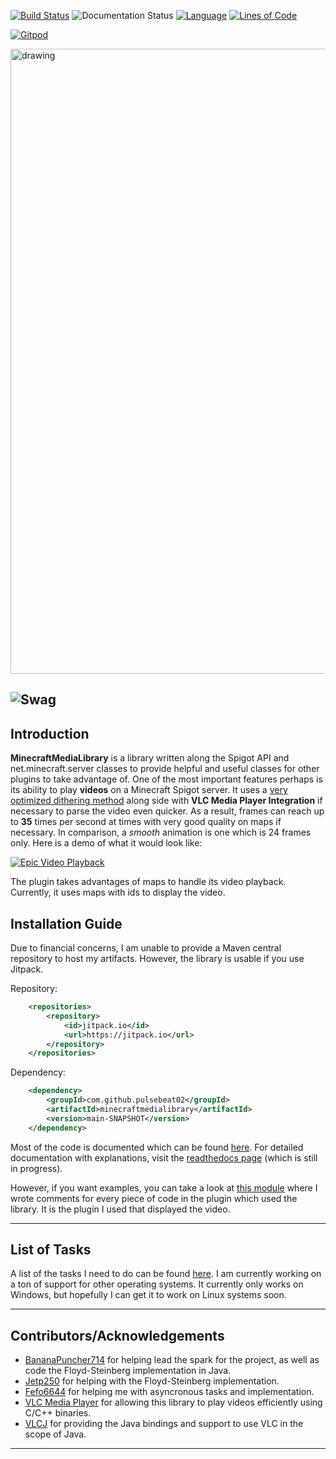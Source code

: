 [![Build Status](https://img.shields.io/circleci/build/github/MinecraftMediaLibrary/MinecraftMediaLibrary?style=for-the-badge)](https://app.circleci.com/pipelines/github/MinecraftMediaLibrary/MinecraftMediaLibrary)
![Documentation Status](https://img.shields.io/readthedocs/minecraftmedialibrary-wiki/latest?style=for-the-badge)
[![Language](https://img.shields.io/badge/Made%20with-Java-1f425f.svg?style=for-the-badge)](https://www.java.com/en/)
[![Lines of Code](https://img.shields.io/tokei/lines/github/MinecraftMediaLibrary/MinecraftMediaLibrary?style=for-the-badge)](https://github.com/MinecraftMediaLibrary/MinecraftMediaLibrary)

[![Gitpod](https://gitpod.io/button/open-in-gitpod.svg)](https://gitpod.io/#https://github.com/PulseBeat02/MinecraftMediaLibrary)

<img src="https://i.imgur.com/48CJD9j.png" alt="drawing" width="1000"/>

![Swag](http://ForTheBadge.com/images/badges/built-with-swag.svg)
---

## Introduction
**MinecraftMediaLibrary** is a library written along the Spigot API and net.minecraft.server classes to provide helpful
and useful classes for other plugins to take advantage of. One of the most important features perhaps is its ability to
play **videos** on a Minecraft Spigot server. It uses a [very optimized dithering method](https://github.com/MinecraftMediaLibrary/MinecraftMediaLibrary/blob/fdf5d6ad1e936680dd4aa0f372aad065b4f3a28a/MinecraftMediaLibrary-API/src/main/java/com/github/pulsebeat02/minecraftmedialibrary/frame/dither/FilterLiteDither.java#L200) along side with
**VLC Media Player Integration** if necessary to parse the video even quicker. As a result, frames can reach up to **35** times per
second at times with very good quality on maps if necessary. In comparison, a *smooth* animation is one which is 24
frames only. Here is a demo of what it would look like:

[![Epic Video Playback](https://yt-embed.herokuapp.com/embed?v=9oIns_Kp_sk&t=30s)](https://www.youtube.com/watch?v=9oIns_Kp_sk&t=30s)

The plugin takes advantages of maps to handle its video playback. Currently, it uses maps with ids to
display the video.

## Installation Guide
Due to financial concerns, I am unable to provide a Maven central repository to host my artifacts. However, the library
is usable if you use Jitpack.

Repository:
```xml
	<repositories>
		<repository>
		    <id>jitpack.io</id>
		    <url>https://jitpack.io</url>
		</repository>
	</repositories>
```

Dependency:
```xml
	<dependency>
	    <groupId>com.github.pulsebeat02</groupId>
	    <artifactId>minecraftmedialibrary</artifactId>
	    <version>main-SNAPSHOT</version>
	</dependency>
```

Most of the code is documented which can be found [here](https://minecraftmedialibrary.github.io/MinecraftMediaLibrary/). For detailed documentation with explanations, visit the [readthedocs page](https://minecraftmedialibrary-wiki.readthedocs.io/en/latest/) (which is still in progress).

However, if you want examples, you can take a look at [this module](https://github.com/MinecraftMediaLibrary/MinecraftMediaLibrary/tree/master/DeluxeMediaPlugin/src/main/java/com/github/pulsebeat02/deluxemediaplugin) where I wrote comments for every piece of code in the plugin which used the library. It is the plugin I used that displayed the video.

---

## List of Tasks
A list of the tasks I need to do can be found [here](https://github.com/MinecraftMediaLibrary/MinecraftMediaLibrary/issues/3).
I am currently working on a ton of support for other operating systems. It currently only works on Windows, but hopefully I can get it to work on Linux systems soon.

---

## Contributors/Acknowledgements
- [BananaPuncher714](https://github.com/BananaPuncher714) for helping lead the spark for the project, as well as code the Floyd-Steinberg implementation in Java.
- [Jetp250](https://github.com/jetp250) for helping with the Floyd-Steinberg implementation.
- [Fefo6644](https://github.com/Fefo6644) for helping me with asyncronous tasks and implementation.
- [VLC Media Player](https://www.videolan.org/) for allowing this library to play videos efficiently using C/C++ binaries.
- [VLCJ](https://github.com/caprica/vlcj) for providing the Java bindings and support to use VLC in the scope of Java.

---
